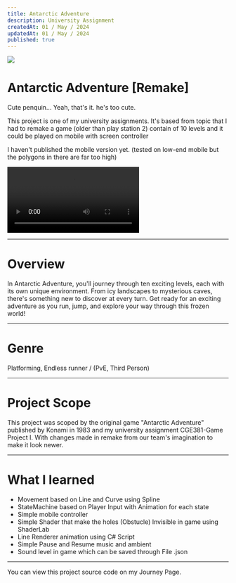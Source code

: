 ```yaml
---
title: Antarctic Adventure
description: University Assignment
createdAt: 01 / May / 2024
updatedAt: 01 / May / 2024
published: true
---
```

![](/images/projects/(University)Antarctic-Adventure-Remake.png)

# Antarctic Adventure [Remake]
Cute penquin... Yeah, that's it. he's too cute.

This project is one of my university assignments. It's based from topic that I had to remake a game (older than play station 2) contain of 10 levels and it could be played on mobile with screen controller

I haven't published the mobile version yet. (tested on low-end mobile but the polygons in there are far too high) 

<video source src="https://torukun.imgix.net/CGE381-GAME%20PROJECT%20I(Reduced).mp4" autoplay loop></video>

---

# Overview
In Antarctic Adventure, you'll journey through ten exciting levels, each with its own unique environment. From icy landscapes to mysterious caves, there's something new to discover at every turn. Get ready for an exciting adventure as you run, jump, and explore your way through this frozen world!

---

# Genre
Platforming, Endless runner / (PvE, Third Person)

---

# Project Scope
This project was scoped by the original game "Antarctic Adventure" published by Konami in 1983 and my university assignment CGE381-Game Project I. With changes made in remake from our team's imagination to make it look newer.

---

# What I learned
- Movement based on Line and Curve using Spline
- StateMachine based on Player Input with Animation for each state
- Simple mobile controller
- Simple Shader that make the holes (Obstucle) Invisible in game using ShaderLab
- Line Renderer animation using C# Script
- Simple Pause and Resume music and ambient
- Sound level in game which can be saved through File .json

---

You can view this project source code on my Journey Page.
